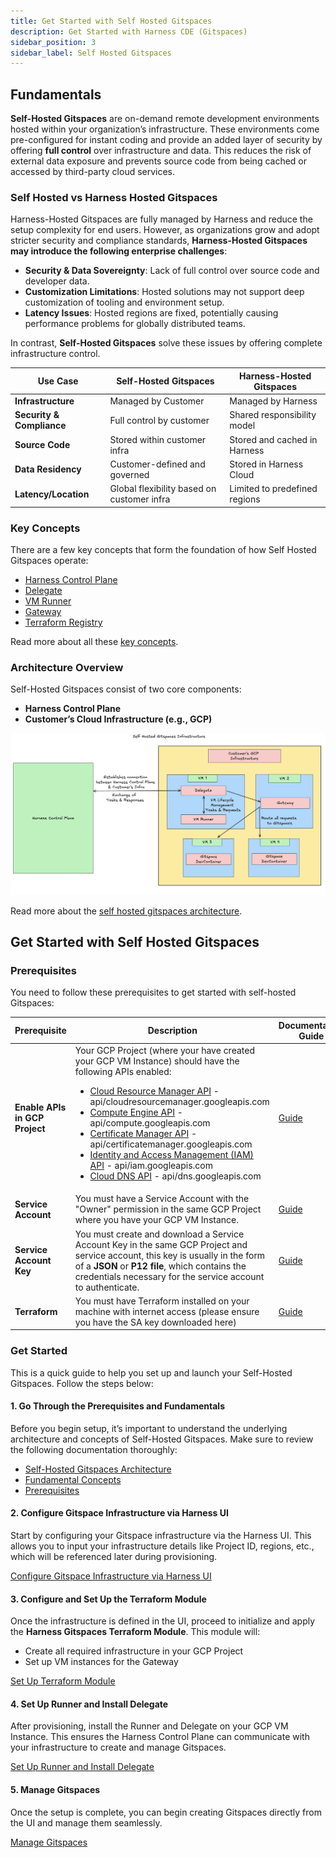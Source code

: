 ```yaml
---
title: Get Started with Self Hosted Gitspaces
description: Get Started with Harness CDE (Gitspaces)
sidebar_position: 3
sidebar_label: Self Hosted Gitspaces
---
```


## Fundamentals

**Self-Hosted Gitspaces** are on-demand remote development environments hosted within your organization’s infrastructure. These environments come pre-configured for instant coding and provide an added layer of security by offering **full control** over infrastructure and data. This reduces the risk of external data exposure and prevents source code from being cached or accessed by third-party cloud services.

### Self Hosted vs Harness Hosted Gitspaces 
Harness-Hosted Gitspaces are fully managed by Harness and reduce the setup complexity for end users. However, as organizations grow and adopt stricter security and compliance standards, **Harness-Hosted Gitspaces may introduce the following enterprise challenges**:

* **Security & Data Sovereignty**: Lack of full control over source code and developer data.
* **Customization Limitations**: Hosted solutions may not support deep customization of tooling and environment setup.
* **Latency Issues**: Hosted regions are fixed, potentially causing performance problems for globally distributed teams.

In contrast, **Self-Hosted Gitspaces** solve these issues by offering complete infrastructure control. 

| Use Case                  | Self-Hosted Gitspaces                      | Harness-Hosted Gitspaces           |
| ------------------------- | ------------------------------------------ | ---------------------------------- |
| **Infrastructure**        | Managed by Customer       | Managed by Harness                 |
| **Security & Compliance** | Full control by customer                   | Shared responsibility model        |
| **Source Code**           | Stored within customer infra               | Stored and cached in Harness |
| **Data Residency**        | Customer-defined and governed              | Stored in Harness Cloud         |
| **Latency/Location**      | Global flexibility based on customer infra | Limited to predefined regions      |

### Key Concepts 
There are a few key concepts that form the foundation of how Self Hosted Gitspaces operate: 
- [Harness Control Plane](/docs/cloud-development-environments/self-hosted-gitspaces/fundamentals.md#harness-control-plane)
- [Delegate](/docs/cloud-development-environments/self-hosted-gitspaces/fundamentals.md#delegate)
- [VM Runner](/docs/cloud-development-environments/self-hosted-gitspaces/fundamentals.md#vm-runner)
- [Gateway](/docs/cloud-development-environments/self-hosted-gitspaces/fundamentals.md#gateway)
- [Terraform Registry](/docs/cloud-development-environments/self-hosted-gitspaces/fundamentals.md#terraform-registry)

Read more about all these [key concepts](/docs/cloud-development-environments/self-hosted-gitspaces/fundamentals.md). 

### Architecture Overview
Self-Hosted Gitspaces consist of two core components:

* **Harness Control Plane**
* **Customer’s Cloud Infrastructure (e.g., GCP)**

![Architecture Diagram](./static/self-hosted-architecture.png)

Read more about the [self hosted gitspaces architecture](/docs/cloud-development-environments/deep-dive-into-gitspaces/self-hosted-architecture.md). 

## Get Started with Self Hosted Gitspaces
### Prerequisites
You need to follow these prerequisites to get started with self-hosted Gitspaces:

| **Prerequisite**    | **Description** | **Documentation Guide** | 
| -------- | ------- | ---------- | 
| **Enable APIs in GCP Project** | Your GCP Project (where your have created your GCP VM Instance) should have the following APIs enabled:  <ul><li>[Cloud Resource Manager API](https://cloud.google.com/resource-manager/reference/rest) - api/cloudresourcemanager.googleapis.com</li><li>[Compute Engine API](https://cloud.google.com/compute/docs/reference/rest/v1) - api/compute.googleapis.com</li><li>[Certificate Manager API](https://cloud.google.com/certificate-manager/docs/reference/certificate-manager/rest) - api/certificatemanager.googleapis.com</li><li>[Identity and Access Management (IAM) API](https://cloud.google.com/iam/docs/reference/rest) - api/iam.googleapis.com</li><li>[Cloud DNS API](https://cloud.google.com/dns/docs/reference/rest/v1) - api/dns.googleapis.com</li></ul>   | [Guide](https://cloud.google.com/endpoints/docs/openapi/enable-api) |
| **Service Account** | You must have a Service Account with the "Owner" permission in the same GCP Project where you have your GCP VM Instance.| [Guide](https://cloud.google.com/iam/docs/service-accounts-create) | 
| **Service Account Key** | You must create and download a Service Account Key in the same GCP Project and service account, this key is usually in the form of a **JSON** or **P12 file**, which contains the credentials necessary for the service account to authenticate. | [Guide](https://cloud.google.com/iam/docs/keys-create-delete) | 
| **Terraform** | You must have Terraform installed on your machine with internet access (please ensure you have the SA key downloaded here) | [Guide](https://developer.hashicorp.com/terraform/tutorials/aws-get-started/install-cli) |

### Get Started
This is a quick guide to help you set up and launch your Self-Hosted Gitspaces. Follow the steps below:

#### 1. Go Through the Prerequisites and Fundamentals

Before you begin setup, it’s important to understand the underlying architecture and concepts of Self-Hosted Gitspaces. Make sure to review the following documentation thoroughly:

- [Self-Hosted Gitspaces Architecture](/docs/cloud-development-environments/deep-dive-into-gitspaces/self-hosted-architecture.md)  
- [Fundamental Concepts](/docs/cloud-development-environments/self-hosted-gitspaces/fundamentals.md)  
- [Prerequisites](/docs/cloud-development-environments/self-hosted-gitspaces/fundamentals.md#prerequisites)  

#### 2. Configure Gitspace Infrastructure via Harness UI

Start by configuring your Gitspace infrastructure via the Harness UI. This allows you to input your infrastructure details like Project ID, regions, etc., which will be referenced later during provisioning.

[Configure Gitspace Infrastructure via Harness UI](/docs/cloud-development-environments/self-hosted-gitspaces/steps/gitspace-infra-ui.md)

#### 3. Configure and Set Up the Terraform Module

Once the infrastructure is defined in the UI, proceed to initialize and apply the **Harness Gitspaces Terraform Module**. This module will:

- Create all required infrastructure in your GCP Project  
- Set up VM instances for the Gateway

[Set Up Terraform Module](/docs/cloud-development-environments/self-hosted-gitspaces/steps/gitspace-infra-terraform.md)

#### 4. Set Up Runner and Install Delegate

After provisioning, install the Runner and Delegate on your GCP VM Instance. This ensures the Harness Control Plane can communicate with your infrastructure to create and manage Gitspaces.

[Set Up Runner and Install Delegate](/docs/cloud-development-environments/self-hosted-gitspaces/steps/runner-delegate.md)

#### 5. Manage Gitspaces

Once the setup is complete, you can begin creating Gitspaces directly from the UI and manage them seamlessly.

[Manage Gitspaces](/docs/cloud-development-environments/manage-gitspaces/create-gitspaces.md) 

